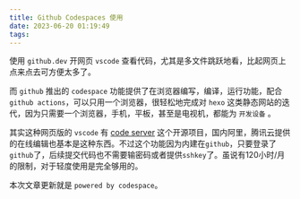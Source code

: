 ```yaml
---
title: Github Codespaces 使用
date: 2023-06-20 01:19:49
tags:
---
```


使用 `github.dev` 开网页 `vscode` 查看代码，尤其是多文件跳跃地看，比起网页上点来点去可方便太多了。

而 `github` 推出的 `codespace` 功能提供了在浏览器编写，编译，运行功能，配合`github actions`，可以只用一个浏览器，很轻松地完成对 `hexo` 这类静态网站的迭代，因为只需要一个浏览器，手机，平板，甚至是电视机，都能为 `开发设备` 。

其实这种网页版的 `vscode` 有 [code server](https://github.com/coder/code-server) 这个开源项目，国内阿里，腾讯云提供的在线编辑也基本是这种东西。不过这个功能因为内建在`github`，只要登录了`github`了，后续提交代码也不需要输密码或者提供`sshkey`了。虽说有120小时/月的限制，对于轻度使用是完全够用的。

本次文章更新就是 `powered by codespace`。

